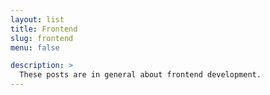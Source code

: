 ```yaml
---
layout: list
title: Frontend
slug: frontend
menu: false

description: >
  These posts are in general about frontend development.
---
```


